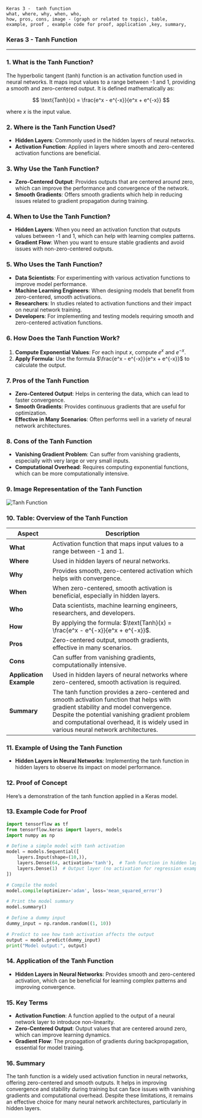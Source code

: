 ```code
Keras 3 -  tanh function
what, where, why, when, who, 
how, pros, cons, image - (graph or related to topic), table,
example, proof , example code for proof, application ,key, summary,
```

<body>
    <script src="https://cdnjs.cloudflare.com/ajax/libs/mathjax/2.7.7/MathJax.js?config=TeX-MML-AM_CHTML" async></script>
    <link rel="stylesheet" href="https://cdnjs.cloudflare.com/ajax/libs/KaTeX/0.15.2/katex.min.css">
    <script src="https://cdnjs.cloudflare.com/ajax/libs/KaTeX/0.15.2/katex.min.js"></script>
    <script src="https://cdnjs.cloudflare.com/ajax/libs/KaTeX/0.15.2/contrib/auto-render.min.js"></script>
    <script>
        document.addEventListener("DOMContentLoaded", function() {
            renderMathInElement(document.body, {
                delimiters: [
                    { left: "$$", right: "$$", display: true },
                    { left: "$", right: "$", display: false }
                ]
            });
        });
    </script>   
</body>

### **Keras 3 - Tanh Function**

---

### **1. What is the Tanh Function?**
The hyperbolic tangent (tanh) function is an activation function used in neural networks. It maps input values to a range between -1 and 1, providing a smooth and zero-centered output. It is defined mathematically as:

$$ \text{Tanh}(x) = \frac{e^x - e^{-x}}{e^x + e^{-x}} $$

where $x$ is the input value.

### **2. Where is the Tanh Function Used?**
- **Hidden Layers**: Commonly used in the hidden layers of neural networks.
- **Activation Function**: Applied in layers where smooth and zero-centered activation functions are beneficial.

### **3. Why Use the Tanh Function?**
- **Zero-Centered Output**: Provides outputs that are centered around zero, which can improve the performance and convergence of the network.
- **Smooth Gradients**: Offers smooth gradients which help in reducing issues related to gradient propagation during training.

### **4. When to Use the Tanh Function?**
- **Hidden Layers**: When you need an activation function that outputs values between -1 and 1, which can help with learning complex patterns.
- **Gradient Flow**: When you want to ensure stable gradients and avoid issues with non-zero-centered outputs.

### **5. Who Uses the Tanh Function?**
- **Data Scientists**: For experimenting with various activation functions to improve model performance.
- **Machine Learning Engineers**: When designing models that benefit from zero-centered, smooth activations.
- **Researchers**: In studies related to activation functions and their impact on neural network training.
- **Developers**: For implementing and testing models requiring smooth and zero-centered activation functions.

### **6. How Does the Tanh Function Work?**
1. **Compute Exponential Values**: For each input $x$, compute $e^x$ and $e^{-x}$.
2. **Apply Formula**: Use the formula $\frac{e^x - e^{-x}}{e^x + e^{-x}}$ to calculate the output.

### **7. Pros of the Tanh Function**
- **Zero-Centered Output**: Helps in centering the data, which can lead to faster convergence.
- **Smooth Gradients**: Provides continuous gradients that are useful for optimization.
- **Effective in Many Scenarios**: Often performs well in a variety of neural network architectures.

### **8. Cons of the Tanh Function**
- **Vanishing Gradient Problem**: Can suffer from vanishing gradients, especially with very large or very small inputs.
- **Computational Overhead**: Requires computing exponential functions, which can be more computationally intensive.

### **9. Image Representation of the Tanh Function**

![Tanh Function](https://engineer-ece.github.io/Keras-learn/Keras3/02.%20Layers%20API/02.%20Layer%20activations/06.%20tanh%20function/tanh_function.png)  

### **10. Table: Overview of the Tanh Function**

| **Aspect**              | **Description**                                                                 |
|-------------------------|---------------------------------------------------------------------------------|
| **What**                | Activation function that maps input values to a range between -1 and 1.        |
| **Where**               | Used in hidden layers of neural networks.                                        |
| **Why**                 | Provides smooth, zero-centered activation which helps with convergence.         |
| **When**                | When zero-centered, smooth activation is beneficial, especially in hidden layers. |
| **Who**                 | Data scientists, machine learning engineers, researchers, and developers.       |
| **How**                 | By applying the formula: $\text{Tanh}(x) = \frac{e^x - e^{-x}}{e^x + e^{-x}}$. |
| **Pros**                | Zero-centered output, smooth gradients, effective in many scenarios.            |
| **Cons**                | Can suffer from vanishing gradients, computationally intensive.                  |
| **Application Example** | Used in hidden layers of neural networks where zero-centered, smooth activation is required. |
| **Summary**             | The tanh function provides a zero-centered and smooth activation function that helps with gradient stability and model convergence. Despite the potential vanishing gradient problem and computational overhead, it is widely used in various neural network architectures. |

### **11. Example of Using the Tanh Function**
- **Hidden Layers in Neural Networks**: Implementing the tanh function in hidden layers to observe its impact on model performance.

### **12. Proof of Concept**
Here’s a demonstration of the tanh function applied in a Keras model.

### **13. Example Code for Proof**

```python
import tensorflow as tf
from tensorflow.keras import layers, models
import numpy as np

# Define a simple model with tanh activation
model = models.Sequential([
    layers.Input(shape=(10,)),
    layers.Dense(64, activation='tanh'),  # Tanh function in hidden layer
    layers.Dense(1)  # Output layer (no activation for regression example)
])

# Compile the model
model.compile(optimizer='adam', loss='mean_squared_error')

# Print the model summary
model.summary()

# Define a dummy input
dummy_input = np.random.random((1, 10))

# Predict to see how tanh activation affects the output
output = model.predict(dummy_input)
print("Model output:", output)
```

### **14. Application of the Tanh Function**
- **Hidden Layers in Neural Networks**: Provides smooth and zero-centered activation, which can be beneficial for learning complex patterns and improving convergence.

### **15. Key Terms**
- **Activation Function**: A function applied to the output of a neural network layer to introduce non-linearity.
- **Zero-Centered Output**: Output values that are centered around zero, which can improve learning dynamics.
- **Gradient Flow**: The propagation of gradients during backpropagation, essential for model training.

### **16. Summary**
The tanh function is a widely used activation function in neural networks, offering zero-centered and smooth outputs. It helps in improving convergence and stability during training but can face issues with vanishing gradients and computational overhead. Despite these limitations, it remains an effective choice for many neural network architectures, particularly in hidden layers.
